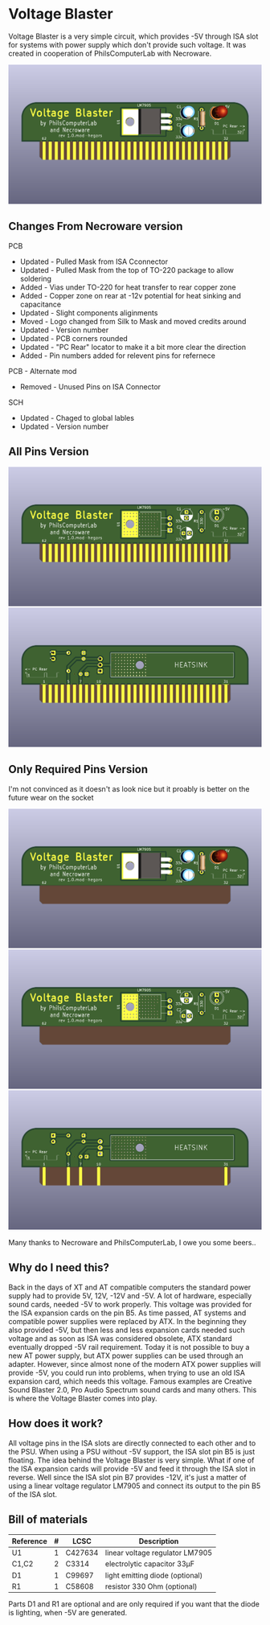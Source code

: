 # Voltage Blaster

Voltage Blaster is a very simple circuit, which provides -5V through ISA slot
for systems with power supply which don't provide such voltage. It was created
in cooperation of PhilsComputerLab with Necroware.

![voltage-blaster-pcb](voltage-blaster-pcb.png)

## Changes From Necroware version

PCB
* Updated - Pulled Mask from ISA Cconnector
* Updated - Pulled Mask from the top of TO-220 package to allow soldering
* Added - Vias under TO-220 for heat transfer to rear copper zone
* Added - Copper zone on rear at -12v potential for heat sinking and capacitance
* Updated - Slight components aliginments
* Moved - Logo changed from Silk to Mask and moved credits around
* Updated - Version number
* Updated - PCB corners rounded
* Updated - "PC Rear" locator to make it a bit more clear the direction
* Added - Pin numbers added for relevent pins for refernece

PCB - Alternate mod
* Removed - Unused Pins on ISA Connector 

SCH
* Updated - Chaged to global lables
* Updated - Version number

## All Pins Version

![voltage-blaster-pcb](voltage-blaster-pcb-front.png)
![voltage-blaster-pcb](voltage-blaster-pcb-back.png)

## Only Required Pins Version
I'm not convinced as it doesn't as look nice but it proably is better on the future wear on the socket

![voltage-blaster-pcb-nopin](images/voltage-blaster-nopins.png)
![voltage-blaster-pcb-nopin](images/voltage-blaster-nopins-front.png)
![voltage-blaster-pcb-nopin](images/voltage-blaster-nopins-back.png)

Many thanks to Necroware and PhilsComputerLab, I owe you some beers..

## Why do I need this?

Back in the days of XT and AT compatible computers the standard power supply had
to provide 5V, 12V, -12V and -5V. A lot of hardware, especially sound cards,
needed -5V to work properly. This voltage was provided for the ISA expansion
cards on the pin B5. As time passed, AT systems and compatible power supplies
were replaced by ATX. In the beginning they also provided -5V, but then less and
less expansion cards needed such voltage and as soon as ISA was considered 
obsolete, ATX standard eventually dropped -5V rail requirement. Today it is not
possible to buy a new AT power supply, but ATX power supplies can be used
through an adapter. However, since almost none of the modern ATX power supplies
will provide -5V, you could run into problems, when trying to use an old ISA
expansion card, which needs this voltage. Famous examples are Creative Sound
Blaster 2.0, Pro Audio Spectrum sound cards and many others. This is where the
Voltage Blaster comes into play.

## How does it work?

All voltage pins in the ISA slots are directly connected to each other and to
the PSU. When using a PSU without -5V support, the ISA slot pin B5 is just
floating. The idea behind the Voltage Blaster is very simple. What if one of the
ISA expansion cards will provide -5V and feed it through the ISA slot in
reverse. Well since the ISA slot pin B7 provides -12V, it's just a matter of
using a linear voltage regulator LM7905 and connect its output to the pin B5 of
the ISA slot.

## Bill of materials

Reference  |#  |LCSC   |Description
-----------|---|-------|-------------------------------------
U1         | 1 |C427634| linear voltage regulator LM7905
C1,C2      | 2 |C3314  | electrolytic capacitor 33µF
D1         | 1 |C99697 | light emitting diode (optional)
R1         | 1 |C58608 | resistor 330 Ohm (optional)

Parts D1 and R1 are optional and are only required if you want that the diode is
lighting, when -5V are generated.


